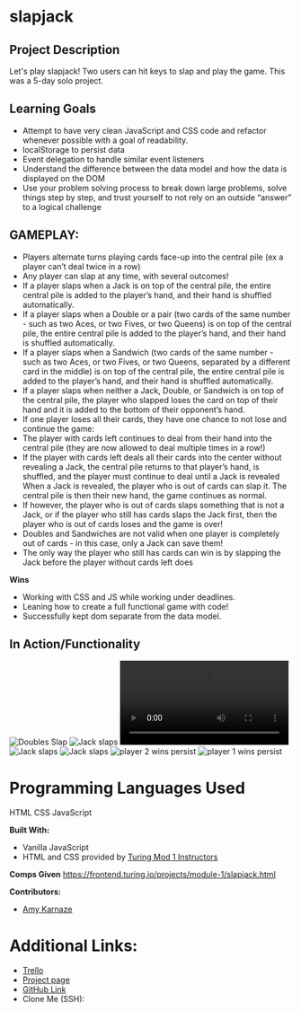 # slapjack

## Project Description ##

Let's play slapjack! Two users can hit keys to slap and play the game.
This was a 5-day solo project.

## Learning Goals ##

* Attempt to have very clean JavaScript and CSS code and refactor whenever possible with a goal of readability.
* localStorage to persist data
* Event delegation to handle similar event listeners
* Understand the difference between the data model and how the data is displayed on the DOM
* Use your problem solving process to break down large problems, solve things step by step, and trust yourself to not rely on an outside “answer” to a logical challenge

## GAMEPLAY: ##

* Players alternate turns playing cards face-up into the central pile (ex a player can’t deal twice in a row)
* Any player can slap at any time, with several outcomes!
* If a player slaps when a Jack is on top of the central pile, the entire central pile is added to the player’s hand, and their hand is shuffled automatically.
* If a player slaps when a Double or a pair (two cards of the same number - such as two Aces, or two Fives, or two Queens) is on top of the central pile, the entire central pile is added to the player’s hand, and their hand is shuffled automatically.
* If a player slaps when a Sandwich (two cards of the same number - such as two Aces, or two Fives, or two Queens, separated by a different card in the middle) is on top of the central pile, the entire central pile is added to the player’s hand, and their hand is shuffled automatically.
* If a player slaps when neither a Jack, Double, or Sandwich is on top of the central pile, the player who slapped loses the card on top of their hand and it is added to the bottom of their opponent’s hand.
* If one player loses all their cards, they have one chance to not lose and continue the game:
* The player with cards left continues to deal from their hand into the central pile (they are now allowed to deal multiple times in a row!)
* If the player with cards left deals all their cards into the center without revealing a Jack, the central pile returns to that player’s hand, is shuffled, and the player must continue to deal until a Jack is revealed
When a Jack is revealed, the player who is out of cards can slap it. The central pile is then their new hand, the game continues as normal.
* If however, the player who is out of cards slaps something that is not a Jack, or if the player who still has cards slaps the Jack first, then the player who is out of cards loses and the game is over!
* Doubles and Sandwiches are not valid when one player is completely out of cards - in this case, only a Jack can save them!
* The only way the player who still has cards can win is by slapping the Jack before the player without cards left does

**Wins**

* Working with CSS and JS while working under deadlines.
* Leaning how to create a full functional game with code!
* Successfully kept dom separate from the data model.

## In Action/Functionality ##

![Doubles Slap](https://giphy.com/gifs/LRN9o5icA7OBqm4oR0/html5)
![Jack slaps](https://giphy.com/gifs/ln25t3aeFXYplpnNMW/html5)
![Jack slaps](https://media.giphy.com/media/cMWi1CXwXvLWkwORzz/source.mp4)
![Jack slaps](https://vimeo.com/427608784)
![Jack slaps](https://imgflip.com/gif/44m3cx)
![player 2 wins persist](https://giphy.com/gifs/ln25t3aeFXYplpnNMW/html5)
![player 1 wins persist](https://giphy.com/gifs/iFt6kQRiTi5K8TYjFU/html5)


# Programming Languages Used #

HTML
CSS
JavaScript

**Built With:**
* Vanilla JavaScript
* HTML and CSS provided by [Turing Mod 1 Instructors](https://github.com/letakeane)

**Comps Given**
https://frontend.turing.io/projects/module-1/slapjack.html

**Contributors:**

* [Amy Karnaze](https://github.com/amykarnaze)

# Additional Links: #

* [Trello](https://trello.com/b/ozTkoP24/slapjack)
* [Project page]()
* [GitHub Link](https://github.com/amykarnaze/slapjack)
* Clone Me (SSH):
